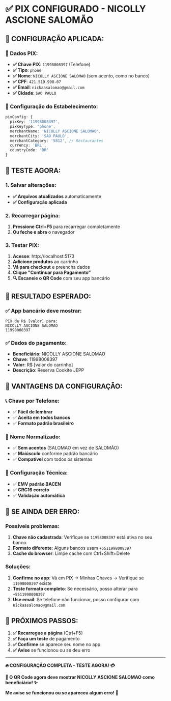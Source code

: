 # ✅ PIX CONFIGURADO - NICOLLY ASCIONE SALOMÃO

## 🎯 **CONFIGURAÇÃO APLICADA:**

### **📱 Dados PIX:**
- **✅ Chave PIX**: `11998008397` (Telefone)
- **✅ Tipo**: `phone`
- **✅ Nome**: `NICOLLY ASCIONE SALOMAO` (sem acento, como no banco)
- **✅ CPF**: `421.519.998-07`
- **✅ Email**: `nickaasalomao@gmail.com`
- **✅ Cidade**: `SAO PAULO`

### **🏪 Configuração do Estabelecimento:**
```typescript
pixConfig: {
  pixKey: '11998008397',
  pixKeyType: 'phone',
  merchantName: 'NICOLLY ASCIONE SALOMAO',
  merchantCity: 'SAO PAULO',
  merchantCategory: '5812', // Restaurantes
  currency: 'BRL',
  countryCode: 'BR'
}
```

## 🧪 **TESTE AGORA:**

### **1. Salvar alterações:**
- **✅ Arquivos atualizados** automaticamente
- **✅ Configuração aplicada**

### **2. Recarregar página:**
1. **Pressione Ctrl+F5** para recarregar completamente
2. **Ou feche e abra** o navegador

### **3. Testar PIX:**
1. **Acesse**: http://localhost:5173
2. **Adicione produtos** ao carrinho
3. **Vá para checkout** e preencha dados
4. **Clique "Continuar para Pagamento"**
5. **🔍 Escaneie o QR Code** com seu app bancário

## 📱 **RESULTADO ESPERADO:**

### **✅ App bancário deve mostrar:**
```
PIX de R$ [valor] para:
NICOLLY ASCIONE SALOMAO
11998008397
```

### **✅ Dados do pagamento:**
- **Beneficiário**: NICOLLY ASCIONE SALOMAO
- **Chave**: 11998008397
- **Valor**: R$ [valor do carrinho]
- **Descrição**: Reserva Cookite JEPP

## 🎉 **VANTAGENS DA CONFIGURAÇÃO:**

### **📞 Chave por Telefone:**
- ✅ **Fácil de lembrar**
- ✅ **Aceita em todos bancos**
- ✅ **Formato padrão brasileiro**

### **📝 Nome Normalizado:**
- ✅ **Sem acentos** (SALOMAO em vez de SALOMÃO)
- ✅ **Maiúsculo** conforme padrão bancário
- ✅ **Compatível** com todos os sistemas

### **🔧 Configuração Técnica:**
- ✅ **EMV padrão BACEN**
- ✅ **CRC16 correto**
- ✅ **Validação automática**

## 🚨 **SE AINDA DER ERRO:**

### **Possíveis problemas:**
1. **Chave não cadastrada**: Verifique se `11998008397` está ativa no seu banco
2. **Formato diferente**: Alguns bancos usam `+5511998008397`
3. **Cache do browser**: Limpe cache com Ctrl+Shift+Delete

### **Soluções:**
1. **Confirme no app**: Vá em PIX → Minhas Chaves → Verifique se `11998008397` existe
2. **Teste formato completo**: Se necessário, posso alterar para `+5511998008397`
3. **Use email**: Se telefone não funcionar, posso configurar com `nickaasalomao@gmail.com`

## 🎯 **PRÓXIMOS PASSOS:**

1. **✅ Recarregue a página** (Ctrl+F5)
2. **✅ Faça um teste** de pagamento
3. **✅ Confirme** se aparece seu nome no app
4. **✅ Avise** se funcionou ou se deu erro

---

**🔥 CONFIGURAÇÃO COMPLETA - TESTE AGORA! 💳**

**📱 O QR Code agora deve mostrar NICOLLY ASCIONE SALOMAO como beneficiário! ✨**

**Me avise se funcionou ou se apareceu algum erro! 🚀**
